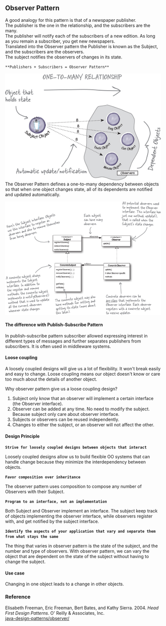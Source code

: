 ## Observer Pattern

A good analogy for this pattern is that of a newspaper publisher.  
The publisher is the one in the relationship, and the subscribers are the many.  
The publisher will notify each of the subscribers of a new edition. As long as you remain a subscriber, you get new newspapers.  
Translated into the Observer pattern the Publisher is known as the Subject, and the subscribers are the observers.   
The subject notifies the observers of changes in its state.

`**Publishers + Subscribers = Observer Pattern**`

![observer pattern](https://github.com/bluething/design-patterns/blob/main/images/observerpattern.png?raw=true)  
The Observer Pattern defines a one-to-many dependency between objects so that when one object changes state, all of its dependents are notified and updated automatically.

![class diagram](https://github.com/bluething/design-patterns/blob/main/images/observerpatternclassdiagram.png?raw=true)

#### The difference with Publish-Subscribe Pattern

In publish-subscribe pattern subscriber allowed expressing interest in different types of messages and further separates publishers from subscribers. It is often used in middleware systems.

#### Loose coupling

A loosely coupled designs will give us a lot of flexibility. It won't break easily and easy to change. Loose coupling means our object doesn't know or care too much about the details of another object.

Why observer pattern give us a loose coupling design?  
1. Subject only know that an observer will implement a certain interface (the Observer interface).  
2. Observer can be added at any time. No need to modify the subject. Because subject only care about observer interface.  
3. Subjects or observers can be reused independently.  
4. Changes to either the subject, or an observer will not affect the other.

#### Design Principle

**`Strive for loosely coupled designs between objects that interact`**

Loosely coupled designs allow us to build flexible OO systems that can handle change because they minimize the interdependency between objects.

**`Favor composition over inheritance`**

The observer pattern uses composition to compose any number of Observers with their Subject.

**`Program to an interface, not an implementation`**

Both Subject and Observer implement an interface. The subject keep track of objects implementing the observer interface, while observers register with, and get notified by the subject interface.

**`Identify the aspects of your application that vary and separate them from what stays the same`**

The thing that varies in observer pattern is the state of the subject, and the number and type of observers. With observer pattern, we can vary the object that are dependent on the state of the subject without having to change the subject.

#### Use case

Changing in one object leads to a change in other objects.

### Reference

Elisabeth Freeman, Eric Freeman, Bert Bates, and Kathy Sierra. 2004. <i>Head First Design Patterns</i>. O' Reilly &amp; Associates, Inc.  
[java-design-patterns/observer/](https://github.com/bluething/java-design-patterns/tree/master/observer)
